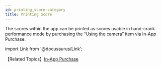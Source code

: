```yaml
---
id: printing_score-category
title: Printing Score
---
```


The scores within the app can be printed as scores usable in hand-crank performance mode by purchasing the “Using the camera” item via In-App Purchase.

import Link from '@docusaurus/Link';

【Related Topics】[In-App Purchase](/docs/guide/Settings/In-App_Purchase)